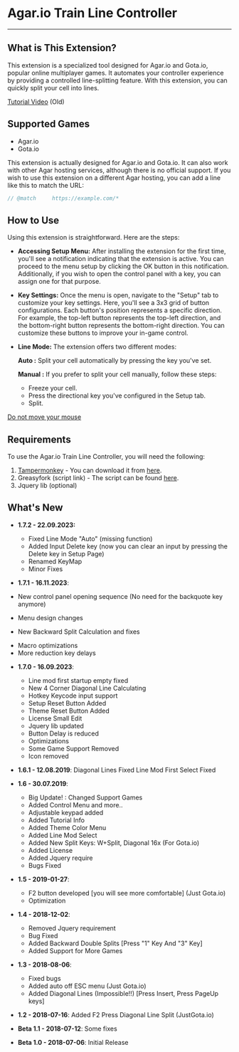 # Agar.io Train Line Controller
---

## What is This Extension?

This extension is a specialized tool designed for Agar.io and Gota.io, popular online multiplayer games. It automates your controller experience by providing a controlled line-splitting feature. With this extension, you can quickly split your cell into lines.

[Tutorial Video](https://www.youtube.com/watch?v=qevn6WdLfmg) (Old)

## Supported Games

- Agar.io
- Gota.io

This extension is actually designed for Agar.io and Gota.io. It can also work with other Agar hosting services, although there is no official support. If you wish to use this extension on a different Agar hosting, you can add a line like this to match the URL:
```javascript
// @match     https://example.com/*
```

## How to Use

Using this extension is straightforward. Here are the steps:

- **Accessing Setup Menu:**
After installing the extension for the first time, you'll see a notification indicating that the extension is active. You can proceed to the menu setup by clicking the OK button in this notification. Additionally, if you wish to open the control panel with a key, you can assign one for that purpose.

- **Key Settings:**
Once the menu is open, navigate to the "Setup" tab to customize your key settings. Here, you'll see a 3x3 grid of button configurations. Each button's position represents a specific direction. For example, the top-left button represents the top-left direction, and the bottom-right button represents the bottom-right direction. You can customize these buttons to improve your in-game control.

- **Line Mode:**
  The extension offers two different modes:

   **Auto :** Split your cell automatically by pressing the key you've set.

   **Manual :** If you prefer to split your cell manually, follow these steps:
     - Freeze your cell.
     - Press the directional key you've configured in the Setup tab.
     - Split.

<u>Do not move your mouse</u>

## Requirements

To use the Agar.io Train Line Controller, you will need the following:

1. [Tampermonkey](https://www.tampermonkey.net) - You can download it from [here](https://www.tampermonkey.net).
2. Greasyfork (script link) - The script can be found [here](https://greasyfork.org/scripts/370099-agar-io-train-line-controller).
3. Jquery lib (optional)

## What's New

- **1.7.2 - 22.09.2023:**
  * Fixed Line Mode "Auto" (missing function)
  + Added Input Delete key (now you can clear an input by pressing the Delete key in Setup Page)
  * Renamed KeyMap
  * Minor Fixes

- **1.7.1 - 16.11.2023**:
 + New control panel opening sequence (No need for the backquote key anymore)
 * Menu design changes
 + New Backward Split Calculation and fixes
 * Macro optimizations
 * More reduction key delays

- **1.7.0 - 16.09.2023**:
  * Line mod first startup empty fixed
  + New 4 Corner Diagonal Line Calculating
  + Hotkey Keycode input support
  + Setup Reset Button Added
  + Theme Reset Button Added
  + License Small Edit
  + Jquery lib updated
  * Button Delay is reduced
  * Optimizations
  - Some Game Support Removed
  - Icon removed

- **1.6.1 - 12.08.2019**:
  Diagonal Lines Fixed
  Line Mod First Select Fixed

- **1.6 - 30.07.2019**:
  * Big Update! : Changed Support Games
  + Added Control Menu and more..
  + Adjustable keypad added
  + Added Tutorial Info
  + Added Theme Color Menu
  + Added Line Mod Select
  + Added New Split Keys: W+Split, Diagonal 16x (For Gota.io)
  + Added License
  + Added Jquery require
  + Bugs Fixed

- **1.5 - 2019-01-27**:
  + F2 button developed [you will see more comfortable] (Just Gota.io)
  + Optimization

- **1.4 - 2018-12-02**:
  - Removed Jquery requirement
  - Bug Fixed
  - Added Backward Double Splits [Press "1" Key And "3" Key]
  - Added Support for More Games

- **1.3 - 2018-08-06**:
  - Fixed bugs
  - Added auto off ESC menu (Just Gota.io)
  - Added Diagonal Lines (Impossible!!) [Press Insert, Press PageUp keys]

- **1.2 - 2018-07-16**:
  Added F2 Press Diagonal Line Split (JustGota.io)

- **Beta 1.1 - 2018-07-12**:
  Some fixes

- **Beta 1.0 - 2018-07-06**:
  Initial Release
